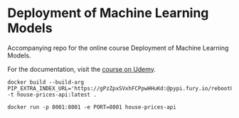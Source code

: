# Deployment of Machine Learning Models

Accompanying repo for the online course Deployment of Machine Learning Models.

For the documentation, visit the [course on Udemy](https://www.udemy.com/deployment-of-machine-learning-models/?couponCode=TIDREPO).

```
docker build --build-arg PIP_EXTRA_INDEX_URL='https://gPzZpxSVxhFCPpwHHuKd:@pypi.fury.io/reboot87/' -t house-prices-api:latest .

docker run -p 8001:8001 -e PORT=8001 house-prices-api
```
